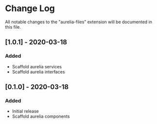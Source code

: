 # Change Log

All notable changes to the "aurelia-files" extension will be documented in this file.

## [1.0.1] - 2020-03-18
### Added
- Scaffold aurelia services
- Scaffold aurelia interfaces

## [0.1.0] - 2020-03-18
### Added
- Initial release
- Scaffold aurelia components
